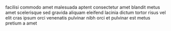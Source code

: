 facilisi commodo amet malesuada aptent consectetur amet blandit metus amet
scelerisque sed gravida aliquam eleifend lacinia dictum tortor risus vel elit
cras ipsum orci venenatis pulvinar nibh orci et pulvinar est metus pretium a
amet